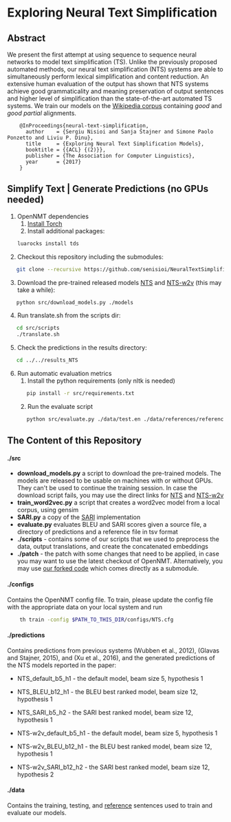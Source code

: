 # Exploring Neural Text Simplification

## Abstract
We present the first attempt at using sequence to sequence neural networks to model text simplification (TS). Unlike the previously proposed automated methods, our neural text simplification (NTS) systems are able to simultaneously perform lexical simplification and content reduction. An extensive human evaluation of the output has shown that NTS systems achieve good grammaticality and meaning preservation of output sentences and higher level of simplification than the state-of-the-art automated TS systems. We train our models on the [Wikipedia corpus](http://ssli.ee.washington.edu/tial/projects/simplification) containing _good_ and _good partial_ alignments.
```
	@InProceedings{neural-text-simplification,
	  author    = {Sergiu Nisioi and Sanja Štajner and Simone Paolo Ponzetto and Liviu P. Dinu},
	  title     = {Exploring Neural Text Simplification Models},
	  booktitle = {{ACL} {(2)}},
	  publisher = {The Association for Computer Linguistics},
	  year      = {2017}
	}
```

## Simplify Text | Generate Predictions (no GPUs needed)
1. OpenNMT dependencies
    1. [Install Torch](http://torch.ch/docs/getting-started.html)
    2. Install additional packages:
    ```bash
	luarocks install tds
    ```
2. Checkout this repository including the submodules:
```bash
   git clone --recursive https://github.com/senisioi/NeuralTextSimplification.git
```
3. Download the pre-trained released models [NTS](https://drive.google.com/open?id=0B_pjS_ZjPfT9dEtrbV85UXhSelU) and [NTS-w2v](https://drive.google.com/open?id=0B_pjS_ZjPfT9ZTRfSFp4Ql92U0E) (this may take a while):
```bash
   python src/download_models.py ./models
```
4. Run translate.sh from the scripts dir:
```bash
   cd src/scripts
   ./translate.sh
```
5. Check the predictions in the results directory:
```bash
   cd ../../results_NTS
```
6. Run automatic evaluation metrics
    1. Install the python requirements (only nltk is needed)
    ```bash
       pip install -r src/requirements.txt
    ```
    2. Run the evaluate script
    ```bash
       python src/evaluate.py ./data/test.en ./data/references/references.tsv ./predictions/
    ```

## The Content of this Repository
#### ./src 
- **download_models.py** a script to download the pre-trained models. The models are released to be usable on machines with or without GPUs. They can't be used to continue the training session. In case the download script fails, you may use the direct links for [NTS](https://drive.google.com/open?id=0B_pjS_ZjPfT9dEtrbV85UXhSelU) and [NTS-w2v](https://drive.google.com/open?id=0B_pjS_ZjPfT9ZTRfSFp4Ql92U0E)
- **train_word2vec.py** a script that creates a word2vec model from a local corpus, using gensim
- **SARI.py** a copy of the [SARI](https://github.com/cocoxu/simplification) implementation
- **evaluate.py** evaluates BLEU and SARI scores given a source file, a directory of predictions and a reference file in tsv format
- **./scripts** - contains some of our scripts that we used to preprocess the data, output translations, and create the concatenated embeddings
- **./patch** - the patch with some changes that need to be applied, in case you may want to use the latest checkout of OpenNMT. 
Alternatively, you may use [our forked code](https://github.com/senisioi/OpenNMT/) which comes directly as a submodule.

#### ./configs
Contains the OpenNMT config file. To train, please update the config file with the appropriate data on your local system and run 
```bash
	th train -config $PATH_TO_THIS_DIR/configs/NTS.cfg
```
#### ./predictions
Contains predictions from previous systems (Wubben et al., 2012), (Glavas and Stajner, 2015), and (Xu et al., 2016), and the generated predictions of the NTS models reported in the paper:
- NTS_default_b5_h1 - the default model, beam size 5, hypothesis 1
- NTS_BLEU_b12_h1 - the BLEU best ranked model, beam size 12, hypothesis 1
- NTS_SARI_b5_h2 - the SARI best ranked model, beam size 12, hypothesis 1

- NTS-w2v_default_b5_h1 - the default model, beam size 5, hypothesis 1
- NTS-w2v_BLEU_b12_h1 - the BLEU best ranked model, beam size 12, hypothesis 1
- NTS-w2v_SARI_b12_h2 - the SARI best ranked model, beam size 12, hypothesis 2

#### ./data 
Contains the training, testing, and [reference](https://github.com/cocoxu/simplification) sentences used to train and evaluate our models.
